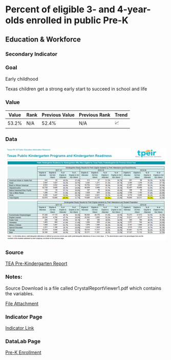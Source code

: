 # Percent of eligible 3- and 4-year-olds enrolled in public Pre-K

## Education & Workforce

### Secondary Indicator

### **Goal**

Early childhood

Texas children get a strong early start to succeed in school and life

### Value

|  Value      | Rank        | Previous Value | Previous Rank | Trend | 
| ----------- | ----------- | ----------- | ----------- | -----------|
| 53.2%      | N/A         |    52.4%  | N/A         | 📈       | 

### Data
![Pre-K Eligible Enrolled](./prek.PNG)

### Source
[TEA Pre-Kindergarten Report](https://www.texaseducationinfo.org/PickList.aspx?Page=Prekindergarten+Programs&ReportName=tpeir_pk_enroll_funds_state&PickList=School+Year&SubList=No&Title=Texas+Public+Prekindergarten+Programs+and+Enrollment+Ages+3+and+4+-+Statewide&Graph=N&from=Home%2fTopic%2fPrekindergarten+Programs)

### Notes:
Source Download is a file called CrystalReportViewer1.pdf which contains the variables.

[File Attachment](./CrystalReportViewer1.pdf)

### Indicator Page

[Indicator Link](https://indicators.texas2036.org/indicator/38)

### DataLab Page

[Pre-K Enrollment](https://datalab.texas2036.org/USECVITN2017R/texas-2036?accesskey=uxfcvbg)
